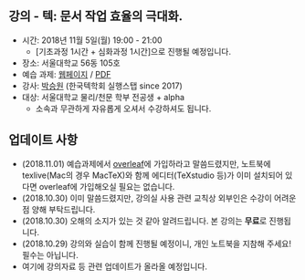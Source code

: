 ## 강의 - 텍: 문서 작업 효율의 극대화.

- 시간: 2018년 11월 5일(월) 19:00 - 21:00
  - [기초과정 1시간 + 심화과정 1시간]으로 진행될 예정입니다.
- 장소: 서울대학교 56동 105호
- 예습 과제: [웹페이지](http://swpark.me/tex-lecture/homework) / [PDF](http://swpark.me/tex-lecture/homework.pdf)
- 강사: [박승원](http://swpark.me) (한국텍학회 실행스탭 since 2017)
- 대상: 서울대학교 물리/천문 학부 전공생 + alpha
  - 소속과 무관하게 자유롭게 오셔서 수강하셔도 됩니다.

## 업데이트 사항

- (2018.11.01) 예습과제에서 [overleaf](https://overleaf.com)에 가입하라고 말씀드렸지만, 노트북에 texlive(Mac의 경우 MacTeX)와 함께 에디터(TeXstudio 등)가 이미 설치되어 있다면 overleaf에 가입해오실 필요는 없습니다.
- (2018.10.30) 이미 말씀드렸지만, 강의실 사용 관련 교칙상 외부인은 수강이 어려운 점 양해 부탁드립니다.
- (2018.10.30) 오해의 소지가 있는 것 같아 알려드립니다. 본 강의는 **무료**로 진행됩니다.
- (2018.10.29) 강의와 실습이 함께 진행될 예정이니, 개인 노트북을 지참해 주세요! 필수는 아닙니다.
- 여기에 강의자료 등 관련 업데이트가 올라올 예정입니다.
